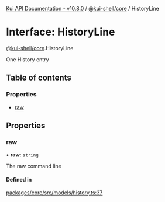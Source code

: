 [Kui API Documentation - v10.8.0](../README.md) / [@kui-shell/core](../modules/kui_shell_core.md) / HistoryLine

# Interface: HistoryLine

[@kui-shell/core](../modules/kui_shell_core.md).HistoryLine

One History entry

## Table of contents

### Properties

- [raw](kui_shell_core.HistoryLine.md#raw)

## Properties

### raw

• **raw**: `string`

The raw command line

#### Defined in

[packages/core/src/models/history.ts:37](https://github.com/mra-ruiz/kui/blob/76908b178/packages/core/src/models/history.ts#L37)
